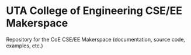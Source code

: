 # UTA College of Engineering CSE/EE Makerspace
Repository for the CoE CSE/EE Makerspace (documentation, source code, examples, etc.)
